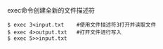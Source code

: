exec命令创建全新的文件描述符

```
$ exec 3<input.txt    #使用文件描述符3打开并读取文件
$ exec 4>output.txt   #打开文件进行写入
$ exec 5>>input.txt 
```